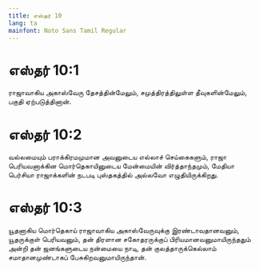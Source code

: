 ```yaml
---
title: எஸ்தர் 10
lang: ta
mainfont: Noto Sans Tamil Regular
---
```


# எஸ்தர் 10:1

ராஜாவாகிய அகாஸ்வேரு தேசத்தின்மேலும், சமுத்திரத்திலுள்ள தீவுகளின்மேலும், பகுதி ஏற்படுத்தினான்.

# எஸ்தர் 10:2

வல்லமையும் பராக்கிரமமுமான அவனுடைய எல்லாச் செய்கைகளும், ராஜா பெரியவனாக்கின மொர்தெகாயினுடைய மேன்மையின் விர்த்தாந்தமும், மேதியா பெர்சியா ராஜாக்களின் நடபடி புஸ்தகத்தில் அல்லவோ எழுதியிருக்கிறது.

# எஸ்தர் 10:3

யூதனாகிய மொர்தெகாய் ராஜாவாகிய அகாஸ்வேருவுக்கு இரண்டாவதானவனும், யூதருக்குள் பெரியவனும், தன் திரளான சகோதரருக்குப் பிரியமானவனுமாயிருந்ததும் அன்றி தன் ஜனங்களுடைய நன்மையை நாடி, தன் குலத்தாருக்கெல்லாம் சமாதானமுண்டாகப் பேசுகிறவனுமாயிருந்தான்.

